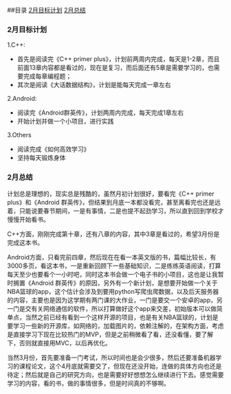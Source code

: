 ##目录
[2月目标计划](#0)
[2月总结](#1)

<h3 id="0">2月目标计划</h3>
1.C++:

* 首先是阅读完《C++ primer plus》，计划前两周内完成，每天是1-2章，而且前面13章内容都是看过的，现在是复习，而后面还有5章是需要学习的，也需要完成每章编程题；
* 其次是阅读《大话数据结构》，计划是能每天完成一章左右

2.Android:

* 阅读完《Android群英传》，计划两周内完成，每天完成1章左右
* 开始计划并做一个小项目，进行实践

3.Others

* 阅读完成《如何高效学习》
* 坚持每天锻炼身体


<h3 id="1">2月总结</h3>
计划总是理想的，现实总是残酷的，虽然月初计划很好，要看完《C++ primer plus》和《Android 群英传》，但结果到月底一本都没看完，甚至离看完也还是远着，只能说要春节期间，一是有事情，二是也提不起劲学习，所以直到回到学校才慢慢开始看书。

C++方面，刚刚完成第十章，还有八章的内容，其中3章是看过的，希望3月份是完成这本书。

Android方面，只看完前四章，然后现在在看一本英文版的书，篇幅比较长，有3000多页，看这本书，一是重新回顾下一些基础知识，二是练练英语阅读，打算每天至少也要看个一小时吧，同时这本书会做一个电子书的小项目，这也是让我暂时搁置《Android 群英传》的原因，另外有一个新计划，是想要开始做一个关于NBA篮球的app，这个估计会涉及到要用python写爬虫爬数据，以及后天服务器的内容，主要也是因为这学期有两门课的大作业，一门是要交一个安卓的app，另一门是交有关网络通信的软件，所以打算做好这个app来交差，初始版本可以做简单点，当然之前已经有看到一个这样开源的项目，也是有关NBA篮球的，计划是要学习一些新的开源库，如网络的，加载图片的，依赖注解的，在架构方面，考虑是直接学习下现在比较热门的MVP，但是之前稍微看了看，还没看懂，要了解下，否则就直接用MVC，以后再优化。

当然3月份，首先要准备一门考试，所以时间也是会少很多，然后还要准备机器学习的课程论文，这个4月底就需要交了，但现在还没开始，连做的具体方向也还是待定；然后就是自己的研究方向，也是需要好好想想怎么继续进行下去。感觉需要学习的内容，看的书，做的事情很多，但是时间真的不够啊。
